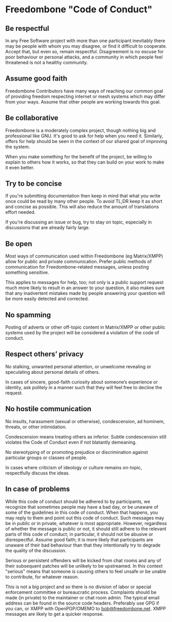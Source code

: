 # Freedombone "Code of Conduct"

## Be respectful

In any Free Software project with more than one participant inevitably there may be people with whom you may disagree, or find it difficult to cooperate. Accept that, but even so, remain respectful. Disagreement is no excuse for poor behaviour or personal attacks, and a community in which people feel threatened is not a healthy community.

## Assume good faith

Freedombone Contributors have many ways of reaching our common goal of providing freedom respecting internet or mesh systems which may differ from your ways. Assume that other people are working towards this goal.

## Be collaborative

Freedombone is a moderately complex project, though nothing big and professional like GNU. It's good to ask for help when you need it. Similarly, offers for help should be seen in the context of our shared goal of improving the system.

When you make something for the benefit of the project, be willing to explain to others how it works, so that they can build on your work to make it even better.

## Try to be concise

If you're submitting documentation then keep in mind that what you write once could be read by many other people. To avoid TL;DR keep it as short and concise as possible. This will also reduce the amount of translations effort needed.

If you're discussing an issue or bug, try to stay on topic, especially in discussions that are already fairly large.

## Be open

Most ways of communication used within Freedombone (eg Matrix/XMPP) allow for public and private communication. Prefer public methods of communication for Freedombone-related messages, unless posting something sensitive.

This applies to messages for help, too; not only is a public support request much more likely to result in an answer to your question, it also makes sure that any inadvertent mistakes made by people answering your question will be more easily detected and corrected.

## No spamming

Posting of adverts or other off-topic content in Matrix/XMPP or other public systems used by the project will be considered a violation of the code of conduct.

## Respect others’ privacy

No stalking, unwanted personal attention, or unwelcome revealing or speculating about personal details of others.

In cases of sincere, good-faith curiosity about someone’s experience or identity, ask politely in a manner such that they will feel free to decline the request.

## No hostile communication

No insults, harassment (sexual or otherwise), condescension, ad hominem, threats, or other intimidation.

Condescension means treating others as inferior. Subtle condescension still violates the Code of Conduct even if not blatantly demeaning.

No stereotyping of or promoting prejudice or discrimination against particular groups or classes of people.

In cases where criticism of ideology or culture remains on-topic, respectfully discuss the ideas.

## In case of problems

While this code of conduct should be adhered to by participants, we recognize that sometimes people may have a bad day, or be unaware of some of the guidelines in this code of conduct. When that happens, you may reply to them and point out this code of conduct. Such messages may be in public or in private, whatever is most appropriate. However, regardless of whether the message is public or not, it should still adhere to the relevant parts of this code of conduct; in particular, it should not be abusive or disrespectful. Assume good faith; it is more likely that participants are unaware of their bad behaviour than that they intentionally try to degrade the quality of the discussion.

Serious or persistent offenders will be kicked from chat rooms and any of their subsequent patches will be unlikely to be upstreamed. In this context "serious" means that someone is causing others to feel unsafe or be unable to contribute, for whatever reason.

This is not a big project and so there is no division of labor or special enforcement committee or bureaucratic process. Complaints should be made (in private) to the maintainer or chat room admin. The typical email address can be found in the source code headers. Preferably use GPG if you can, or XMPP with OpenPGP/OMEMO to bob@freedombone.net. XMPP messages are likely to get a quicker response.
